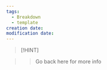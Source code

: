 ```yaml
---
tags:
  - Breakdown
  - template
creation date: 
modification date:
---
```


> [!HINT]

> >Go back here for more info

> >